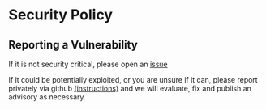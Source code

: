 # Security Policy

## Reporting a Vulnerability

If it is not security critical, please open an [issue](https://github.com/bazel-contrib/rules_distroless/issues)

If it could be potentially exploited, or you are unsure if it can,
please report privately via github [(instructions)](https://docs.github.com/en/code-security/security-advisories/guidance-on-reporting-and-writing-information-about-vulnerabilities/privately-reporting-a-security-vulnerability)
and we will evaluate, fix and publish an advisory as necessary.
